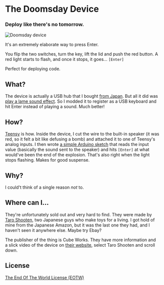 # The Doomsday Device

### Deploy like there's no tomorrow.

![Doomsday device](http://i.imgur.com/PsQPON1.gif)

It's an extremely elaborate way to press Enter.

You flip the two switches, turn the key, lift the lid and push the red button. A red light starts to flash, and once it stops, it goes… `[Enter]`

Perfect for deploying code.


## What?

The device is actually a USB hub that I bought [from Japan](http://www.zariganiworks.co.jp/taroshooten/catalog/index.html). But all it did was [play a lame sound effect](https://www.youtube.com/watch?v=qDRRYdksG9s). So I modded it to register as a USB keyboard and hit Enter instead of playing a sound. Much better!


## How?

[Teensy](https://www.pjrc.com/teensy/) is how. Inside the device, I cut the wire to the built-in speaker (it was red, so it felt a bit like defusing a bomb) and attached it to one of Teensy's analog inputs. I then wrote [a simple Arduino sketch](https://github.com/joakim/doomsday-device/blob/master/DoomsdayDevice.ino) that reads the input value (basically the sound sent to the speaker) and hits `[Enter]` at what would've been the end of the explosion. That's also right when the light stops flashing. Makes for good suspense.


## Why?

I could't think of a single reason _not_ to.


## Where can I…

They're unfortunately sold out and very hard to find. They were made by [Taro Shooten](http://www.zariganiworks.co.jp/taroshooten/catalog/index.html), two Japanese guys who make toys for a living. I got hold of mine from the Japanese Amazon, but it was the last one they had, and I haven't seen it anywhere else. Maybe try Ebay?

The publisher of the thing is Cube Works. They have more information and a slick video of the device on [their website](http://www.cube-works.co.jp/works/index_sub_e.html?/works/works_menu_e.html), select Taro Shooten and scroll down.


## License

[The End Of The World License (EOTW)](https://github.com/joakim/doomsday-device/blob/master/LICENSE)
